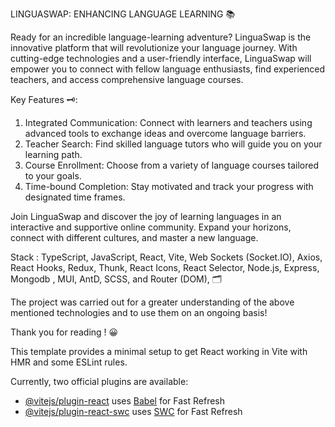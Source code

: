 LINGUASWAP: ENHANCING LANGUAGE LEARNING 📚

Ready for an incredible language-learning adventure? LinguaSwap is the innovative platform that will revolutionize your language journey. With cutting-edge technologies and a user-friendly interface, LinguaSwap will empower you to connect with fellow language enthusiasts, find experienced teachers, and access comprehensive language courses.

Key Features 🗝️:
1. Integrated Communication: Connect with learners and teachers using advanced tools to exchange ideas and overcome language barriers.
2. Teacher Search: Find skilled language tutors who will guide you on your learning path.
3. Course Enrollment: Choose from a variety of language courses tailored to your goals.
4. Time-bound Completion: Stay motivated and track your progress with designated time frames.

Join LinguaSwap and discover the joy of learning languages in an interactive and supportive online community. Expand your horizons, connect with different cultures, and master a new language.

Stack : TypeScript, JavaScript, React, Vite, Web Sockets (Socket.IO), Axios, React Hooks, Redux, Thunk, React Icons, React Selector, Node.js, Express, Mongodb , MUI, AntD, SCSS, and Router (DOM), 🗂️

The project was carried out for a greater understanding of the above mentioned technologies and to use them on an ongoing basis!

Thank you for reading ! 😀


This template provides a minimal setup to get React working in Vite with HMR and some ESLint rules.

Currently, two official plugins are available:

- [@vitejs/plugin-react](https://github.com/vitejs/vite-plugin-react/blob/main/packages/plugin-react/README.md) uses [Babel](https://babeljs.io/) for Fast Refresh
- [@vitejs/plugin-react-swc](https://github.com/vitejs/vite-plugin-react-swc) uses [SWC](https://swc.rs/) for Fast Refresh
